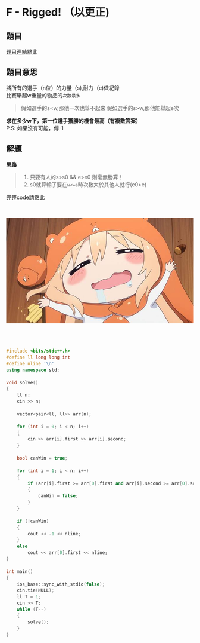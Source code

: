 # F - Rigged! （以更正)

      

## 題目
[題目連結點此](https://vjudge.net/contest/585165#problem/F)

## 題目意思
將所有的選手（n位）的力量（s),耐力（e)做紀錄  <br>
比賽舉起w重量的物品的`次數最多`

>假如選手的s<w,那他一次也舉不起來
>假如選手的s>w,那他能舉起e次 <br>

<strong> 求在多少w下，第一位選手獲勝的機會最高（有複數答案）</strong> <br>
P.S: 如果沒有可能，傳-1

## 解題

<strong>思路</strong>
> 1. 只要有人的s>s0 && e>e0 則毫無勝算！
> 2. s0就算輸了要在`w<=a`時次數大於其他人就行(e0>e)





[完整code請點此](https://youtu.be/dQw4w9WgXcQ?si=7WmMcVDKD1InGcJu)  <br>

 <br>

![](https://github.com/archie0732/CPEB1005/blob/%E5%9C%96%E7%89%87/q5ianqObk6KZrKQ.jpg)


<br>




<br>


```  cpp
#include <bits/stdc++.h>
#define ll long long int
#define nline '\n'
using namespace std;

void solve()
{
    ll n;
    cin >> n;

    vector<pair<ll, ll>> arr(n);

    for (int i = 0; i < n; i++)
    {
        cin >> arr[i].first >> arr[i].second;
    }

    bool canWin = true;

    for (int i = 1; i < n; i++)
    {
        if (arr[i].first >= arr[0].first and arr[i].second >= arr[0].second)
        {
            canWin = false;
        }
    }

    if (!canWin)
    {
        cout << -1 << nline;
    }
    else
        cout << arr[0].first << nline;
}

int main()
{
    ios_base::sync_with_stdio(false);
    cin.tie(NULL);
    ll T = 1;
    cin >> T;
    while (T--) 
    {
        solve();
    }
}
   

```
